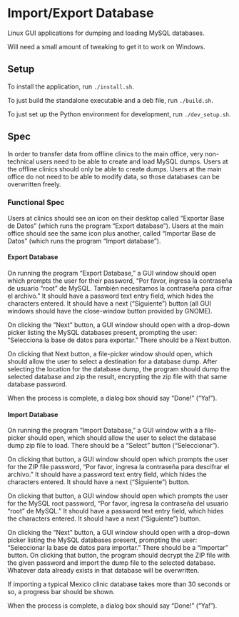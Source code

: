 # Import/Export Database

Linux GUI applications for dumping and loading MySQL databases.

Will need a small amount of tweaking to get it to work on Windows.

## Setup

To install the application, run `./install.sh`.

To just build the standalone executable and a deb file, run `./build.sh`.

To just set up the Python environment for development, run `./dev_setup.sh`.

## Spec

In order to transfer data from offline clinics to the main office, very non-technical users need to be able to create and load MySQL dumps. Users at the offline clinics should only be able to create dumps. Users at the main office do not need to be able to modify data, so those databases can be overwritten freely.

### Functional Spec
Users at clinics should see an icon on their desktop called “Exportar Base de Datos” (which runs the program “Export database”). Users at the main office should see the same icon plus another,  called “Importar Base de Datos” (which runs the program “Import database”).

#### Export Database

On running the program “Export Database,” a GUI window should open which prompts the user for their password, “Por favor, ingresa la contraseña de usuario “root” de MySQL. También necesitamos la contraseña para cifrar el archivo.” It should have a password  text entry field, which hides the characters entered. It should have a next (“Siguiente”) button (all GUI windows should have the close-window button provided by GNOME).

On clicking the “Next” button, a GUI window should open with a drop-down picker listing the MySQL databases present, prompting the user: “Selecciona la base de datos para exportar.” There should be a Next button.

On clicking that Next button, a file-picker window should open, which should allow the user to select a destination for a database dump. After selecting the location for the database dump, the program should dump the selected database and zip the result, encrypting the zip file with that same database password.

When the process is complete, a dialog box should say “Done!” (“Ya!”).

#### Import Database

On running the program “Import Database,” a GUI window with a a file-picker should open, which should allow the user to select the database dump zip file to load. There should be a “Select” button (“Seleccionar”).

On clicking that button, a GUI window should open which prompts the user for the ZIP file password, “Por favor, ingresa la contraseña para descifrar el archivo.” It should have a password  text entry field, which hides the characters entered. It should have a next (“Siguiente”) button.

On clicking that button, a GUI window should open which prompts the user for the MySQL root password, “Por favor, ingresa la contraseña del usuario “root” de MySQL.” It should have a password  text entry field, which hides the characters entered. It should have a next (“Siguiente”) button.

On clicking the “Next” button, a GUI window should open with a drop-down picker listing the MySQL databases present, prompting the user: “Seleccionar la base de datos para importar.” There should be a “Importar” button. On clicking that button, the program should decrypt the ZIP file with the given password and import the dump file to the selected database. Whatever data already exists in that database will be overwritten.

If importing a typical Mexico clinic database takes more than 30 seconds or so, a progress bar should be shown.

When the process is complete, a dialog box should say “Done!” (“Ya!”).

